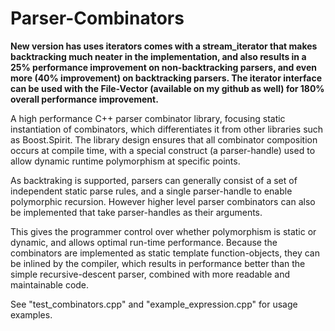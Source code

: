 Parser-Combinators
==================

<b>New version has uses iterators comes with a stream_iterator that makes backtracking much neater in the implementation, and also results in a 25% performance improvement on non-backtracking parsers, and even more (40% improvement) on backtracking parsers. The iterator interface can be used with the File-Vector (available on my github as well) for 180% overall performance improvement.</b>

A high performance C++ parser combinator library, focusing static instantiation of combinators, which differentiates it from other libraries such as Boost.Spirit. The library design ensures that all combinator composition occurs at compile time, with a special construct (a parser-handle) used to allow dynamic runtime polymorphism at specific points.

As backtraking is supported, parsers can generally consist of a set of independent static parse rules, and a single parser-handle to enable polymorphic recursion. However higher level parser combinators can also be implemented that take parser-handles as their arguments.

This gives the programmer control over whether polymorphism is static or dynamic, and allows optimal run-time performance. Because the combinators are implemented as static template function-objects, they can be inlined by the compiler, which results in performance better than the simple recursive-descent parser, combined with more readable and maintainable code.

See "test_combinators.cpp" and "example_expression.cpp" for usage examples.
